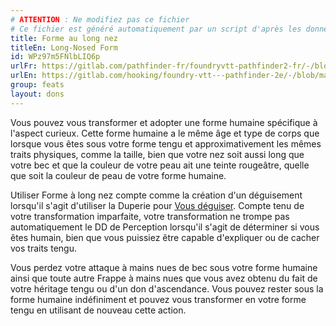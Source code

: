 ```yaml
---
# ATTENTION : Ne modifiez pas ce fichier
# Ce fichier est généré automatiquement par un script d'après les données du module Foundry VTT officiel et de sa traduction
title: Forme au long nez
titleEn: Long-Nosed Form
id: WPz97m5FNlbLIQ6p
urlFr: https://gitlab.com/pathfinder-fr/foundryvtt-pathfinder2-fr/-/blob/master/data/feats/WPz97m5FNlbLIQ6p.htm
urlEn: https://gitlab.com/hooking/foundry-vtt---pathfinder-2e/-/blob/master/packs/data/feats.db/long-nosed-form.json
group: feats
layout: dons
---
```

Vous pouvez vous transformer et adopter une forme humaine spécifique à l'aspect curieux. Cette forme humaine a le même âge et type de corps que lorsque vous êtes sous votre forme tengu et approximativement les mêmes traits physiques, comme la taille, bien que votre nez soit aussi long que votre bec et que la couleur de votre peau ait une teinte rougeâtre, quelle que soit la couleur de peau de votre forme humaine.

Utiliser Forme à long nez compte comme la création d'un déguisement lorsqu'il s'agit d'utiliser la Duperie pour [Vous déguiser](../actions/se-déguiser.md). Compte tenu de votre transformation imparfaite, votre transformation ne trompe pas automatiquement le DD de Perception lorsqu'il s'agit de déterminer si vous êtes humain, bien que vous puissiez être capable d'expliquer ou de cacher vos traits tengu.

Vous perdez votre attaque à mains nues de bec sous votre forme humaine ainsi que toute autre Frappe à mains nues que vous avez obtenu du fait de votre héritage tengu ou d'un don d'ascendance. Vous pouvez rester sous la forme humaine indéfiniment et pouvez vous transformer en votre forme tengu en utilisant de nouveau cette action.


